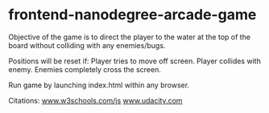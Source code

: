frontend-nanodegree-arcade-game
===============================

Objective of the game is to direct the player to the water at the top of the board without colliding with any enemies/bugs.

Positions will be reset if:
	Player tries to move off screen.
	Player collides with enemy.
	Enemies completely cross the screen.

Run game by launching index.html within any browser.

Citations:
www.w3schools.com/js
www.udacity.com
